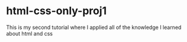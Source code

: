 # html-css-only-proj1
This is my second tutorial where I applied all of the knowledge I learned about html and css
